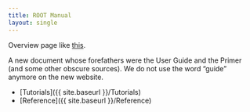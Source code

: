 ```yaml
---
title: ROOT Manual
layout: single
---
```


Overview page like [this](https://mmistakes.github.io/minimal-mistakes/docs/quick-start-guide/).

A new document whose forefathers were the User Guide and the Primer (and some other obscure sources).
We do not use the word “guide” anymore on the new website.

  - [Tutorials]({{ site.baseurl }}/Tutorials)
  - [Reference]({{ site.baseurl }}/Reference)
